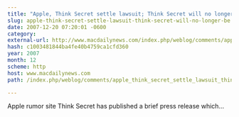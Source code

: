 ```yaml
---
title: "Apple, Think Secret settle lawsuit; Think Secret will no longer be published"
slug: apple-think-secret-settle-lawsuit-think-secret-will-no-longer-be
date: 2007-12-20 07:20:01 -0600
category: 
external-url: http://www.macdailynews.com/index.php/weblog/comments/apple_think_secret_settle_lawsuit_think_secret_will_no_longer_be_published/
hash: c1003481844ba4fe40b4759ca1cfd360
year: 2007
month: 12
scheme: http
host: www.macdailynews.com
path: /index.php/weblog/comments/apple_think_secret_settle_lawsuit_think_secret_will_no_longer_be_published/

---
```


Apple rumor site Think Secret has published a brief press release which...
